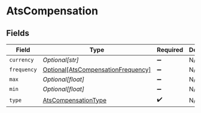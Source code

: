 # AtsCompensation


## Fields

| Field                                                                                 | Type                                                                                  | Required                                                                              | Description                                                                           |
| ------------------------------------------------------------------------------------- | ------------------------------------------------------------------------------------- | ------------------------------------------------------------------------------------- | ------------------------------------------------------------------------------------- |
| `currency`                                                                            | *Optional[str]*                                                                       | :heavy_minus_sign:                                                                    | N/A                                                                                   |
| `frequency`                                                                           | [Optional[AtsCompensationFrequency]](../../models/shared/atscompensationfrequency.md) | :heavy_minus_sign:                                                                    | N/A                                                                                   |
| `max`                                                                                 | *Optional[float]*                                                                     | :heavy_minus_sign:                                                                    | N/A                                                                                   |
| `min`                                                                                 | *Optional[float]*                                                                     | :heavy_minus_sign:                                                                    | N/A                                                                                   |
| `type`                                                                                | [AtsCompensationType](../../models/shared/atscompensationtype.md)                     | :heavy_check_mark:                                                                    | N/A                                                                                   |